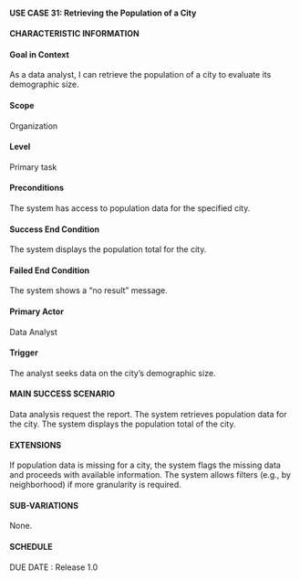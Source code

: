 #### **USE CASE 31: Retrieving the Population of a City**
#### **CHARACTERISTIC INFORMATION**

#### **Goal in Context**
As a data analyst, I can retrieve the population of a city to evaluate its demographic size.

#### **Scope**
Organization

#### **Level**
Primary task

#### **Preconditions**
The system has access to population data for the specified city.

#### **Success End Condition**
The system displays the population total for the city.

#### **Failed End Condition**
The system shows a “no result” message.

#### **Primary Actor**
Data Analyst

#### **Trigger**
The analyst seeks data on the city’s demographic size.

#### **MAIN SUCCESS SCENARIO**
Data analysis request the report.
The system retrieves population data for the city.
The system displays the population total of the city.
#### **EXTENSIONS**
If population data is missing for a city, the system flags the missing data and proceeds with available information.
The system allows filters (e.g., by neighborhood) if more granularity is required.

#### **SUB-VARIATIONS**
None.

#### **SCHEDULE**
DUE DATE : Release 1.0

